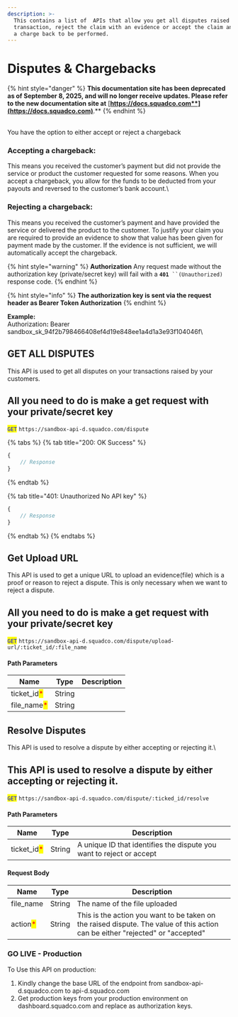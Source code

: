 ```yaml
---
description: >-
  This contains a list of  APIs that allow you get all disputes raised on your
  transaction, reject the claim with an evidence or accept the claim and accept
  a charge back to be performed.
---
```


# Disputes & Chargebacks

{% hint style="danger" %}
**This documentation site has been deprecated as of September 8, 2025, and will no longer receive updates. Please refer to the new documentation site at** [**https://docs.squadco.com**](https://docs.squadco.com)**.**
{% endhint %}

\
You have the option to either accept or reject a chargeback

### Accepting a chargeback: &#x20;

This means you received the customer’s payment but did not provide the service or product the customer requested for some reasons. When you accept a chargeback, you allow for the funds to be deducted from your payouts and reversed to the customer’s bank account.\


### Rejecting a chargeback:&#x20;

This means you received the customer’s payment and have provided the service or delivered the product to the customer.  To justify your claim you are required to provide an evidence to show that value has been given for payment made by the customer. If the evidence is not sufficient, we will automatically accept the chargeback.

{% hint style="warning" %}
**Authorization** Any request made without the authorization key (private/secret key) will fail with a **`401`**` ``(Unauthorized)` response code.
{% endhint %}

{% hint style="info" %}
**The authorization key is sent via the request header as Bearer Token Authorization**
{% endhint %}

**Example:**\
Authorizatio&#x6E;**:** Bearer sandbox\_sk\_94f2b798466408ef4d19e848ee1a4d1a3e93f104046f\


## GET ALL DISPUTES

This API is used to get all disputes on your transactions raised by your customers.

## All you need to do is  make a get request with your private/secret key

<mark style="color:blue;">`GET`</mark> `https://sandbox-api-d.squadco.com/dispute`

{% tabs %}
{% tab title="200: OK Success" %}
```javascript
{
    // Response
}
```
{% endtab %}

{% tab title="401: Unauthorized No API key" %}
```javascript
{
    // Response
}
```
{% endtab %}
{% endtabs %}

## Get Upload URL

This API is used to get a unique URL to upload an evidence(file) which is a proof or reason to reject a dispute. This is only necessary when we want to reject a dispute.

## All you need to do is  make a get request with your private/secret key

<mark style="color:blue;">`GET`</mark> `https://sandbox-api-d.squadco.com/dispute/upload-url/:ticket_id/:file_name`

#### Path Parameters

| Name                                         | Type   | Description |
| -------------------------------------------- | ------ | ----------- |
| ticket\_id<mark style="color:red;">\*</mark> | String |             |
| file\_name<mark style="color:red;">\*</mark> | String |             |

## Resolve Disputes

This API is used to resolve a dispute by either accepting or rejecting it.\


## This API is used to resolve a dispute by either accepting or rejecting it.&#x20;

<mark style="color:blue;">`GET`</mark> `https://sandbox-api-d.squadco.com/dispute/:ticked_id/resolve`

#### Path Parameters

| Name                                         | Type   | Description                                                          |
| -------------------------------------------- | ------ | -------------------------------------------------------------------- |
| ticket\_id<mark style="color:red;">\*</mark> | String | A unique ID that identifies the dispute you want to reject or accept |

#### Request Body

| Name                                     | Type   | Description                                                                                                                    |
| ---------------------------------------- | ------ | ------------------------------------------------------------------------------------------------------------------------------ |
| file\_name                               | String | The name of the file uploaded                                                                                                  |
| action<mark style="color:red;">\*</mark> | String | This is the action you want to be taken on the raised dispute. The value of this action can be either "rejected" or "accepted" |

### GO LIVE - Production

To Use this API on production:

1. &#x20;Kindly change the base URL of the endpoint from sandbox-api-d.squadco.com to api-d.squadco.com
2. Get production keys from your production environment on dashboard.squadco.com and replace as authorization keys.
